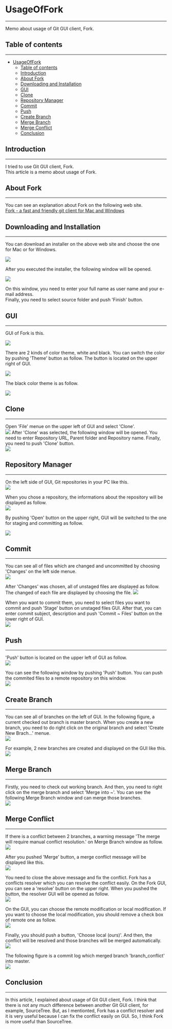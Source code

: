 # UsageOfFork
---
Memo about usage of Git GUI client, Fork.  

## Table of contents
---
<!-- TOC -->

- [UsageOfFork](#usageoffork)
    - [Table of contents](#table-of-contents)
    - [Introduction](#introduction)
    - [About Fork](#about-fork)
    - [Downloading and Installation](#downloading-and-installation)
    - [GUI](#gui)
    - [Clone](#clone)
    - [Repository Manager](#repository-manager)
    - [Commit](#commit)
    - [Push](#push)
    - [Create Branch](#create-branch)
    - [Merge Branch](#merge-branch)
    - [Merge Conflict](#merge-conflict)
    - [Conclusion](#conclusion)

<!-- /TOC -->


## Introduction
---
I tried to use Git GUI client, Fork.  
This article is a memo about usage of Fork.  

## About Fork
---
You can see an explanation about Fork on the following web site.  
[Fork - a fast and friendly git client for Mac and Windows](https://git-fork.com/)

## Downloading and Installation
---
You can download an installer on the above web site and choose the one for Mac or for Windows.  

![](2019-04-28-21-50-41.png)

After you executed the installer, the following window will be opened.  

![](2019-04-28-22-04-01.png)

On this window, you need to enter your full name as user name and your e-mail address.  
Finally, you need to select source folder and push 'Finish' button.  

## GUI
---
GUI of Fork is this.  

![](2019-04-28-22-22-34.png)

There are 2 kinds of color theme, white and black. You can switch the color by pushing 'Theme' button as follow. The button is located on the upper right of GUI.  

![](2019-04-28-22-35-56.png)

The black color theme is as follow.  

![](2019-04-28-22-49-54.png)

## Clone
---
Open 'File' menue on the upper left of GUI and select 'Clone'.  
![](2019-04-28-23-13-10.png)
After 'Clone' was selected, the following window will be opened. You need to enter Repository URL, Parent folder and Repository name. Finally, you need to push 'Clone' button.  
![](2019-04-28-23-11-11.png)

## Repository Manager
---
On the left side of GUI, Git repositories in your PC like this.  
![](2019-04-28-23-36-39.png)

When you chose a repository, the informations about the repository will be displayed as follow.  
![](2019-04-28-23-54-35.png)

By pushing 'Open' button on the upper right, GUI will be switched to the one for staging and committing as follow.  

![](2019-04-29-00-04-59.png)

## Commit
---
You can see all of files which are changed and uncommitted by choosing 'Changes' on the left side menue.  
![](2019-04-29-00-12-03.png)

After 'Changes' was chosen, all of unstaged files are displayed as follow. The changed of each file are displayed by choosing the file.
![](2019-04-29-00-13-47.png)

When you want to commit them, you need to select files you want to commit and push 'Stage' button on unstaged files GUI. After that, you can enter commit subject, description and push 'Commit ~ Files' button on the lower right of GUI.  
![](2019-04-29-00-17-58.png)

## Push
---
'Push' button is located on the upper left of GUI as follow.  
![](2019-04-29-19-48-15.png)

You can see the following window by pushing 'Push' button. You can push the commited files to a remote repository on this window.  
![](2019-04-29-19-47-41.png)

## Create Branch
---
You can see all of branches on the left of GUI. In the following figure, a current checked out branch is master branch. When you create a new branch, you need to do right click on the original branch and select 'Create New Brach...' menue.  
![](2019-04-29-20-04-36.png)

For example, 2 new branches are created and displayed on the GUI like this.  
![](2019-04-29-20-15-19.png)

## Merge Branch
---
Firstly, you need to check out working branch. And then, you need to right click on the merge branch and select 'Merge into ~'. You can see the following Merge Branch window and can merge those branches.  
![](2019-04-29-21-36-56.png)

## Merge Conflict
---
If there is a conflict between 2 branches, a warning message 'The merge will require manual conflict resolution.' on Merge Branch window as follow.  
![](2019-04-29-22-24-08.png)

After you pushed 'Merge' button, a merge conflict message will be displayed like this.  
![](2019-04-29-22-27-29.png)

You need to close the above message and fix the conflict. Fork has a conflicts resolver which you can resolve the conflict easily. On the Fork GUI, you can see a 'resolve' button on the upper right. When you pushed the button, the resolver GUI will be opened as follow.  
![](2019-04-29-22-39-20.png)

On the GUI, you can choose the remote modification or local modification. If you want to choose the local modification, you should remove a check box of remote one as follow.  
![](2019-04-29-22-42-46.png)

Finally, you should push a button, 'Choose local (ours)'. And then, the conflict will be resolved and those branches will be merged automatically.  
![](2019-04-29-22-47-40.png)

The following figure is a commit log which merged branch 'branch_conflict' into master.  
![](2019-04-29-22-54-41.png)

## Conclusion
---
In this article, I explained about usage of Git GUI client, Fork. I think that there is not any much difference between another Git GUI client, for example, SourceTree. But, as I mentionted, Fork has a conflict resolver and it is very useful because I can fix the conflict easily on GUI. So, I think Fork is more useful than SourceTree.
